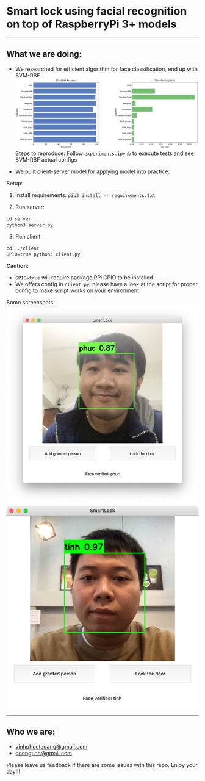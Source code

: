 # Smart lock using facial recognition on top of RaspberryPi 3+ models
---

## What we are doing:
+ We researched for efficient algorithm for face classification, end up with SVM-RBF
![Statistic of classifiers' accuracy](stat.png)
Steps to reproduce:
Follow ``experiments.ipynb`` to execute tests and see SVM-RBF actual configs 

+ We built client-server model for applying model into practice:


Setup:

1. Install requirements:
`` pip3 install -r requirements.txt ``

2. Run server:

```
cd server
python3 server.py
```

3. Run client:
```
cd ../client
GPIO=true python3 client.py
```

**Caution:** 
- ``GPIO=true`` will require package RPi.GPIO to be installed
- We offers config in ``client.py``, please have a look at the script for proper config to make script works on your environment

Some screenshots:
![Capture user Phuc](capture_phuc.png)
![Capture user Tinh](capture_tinh.png)

---
## Who we are:
+ vinhphuctadang@gmail.com
+ dcongtinh@gmail.com

Please leave us feedback if there are some issues with this repo. 
Enjoy your day!!!